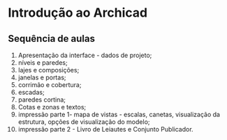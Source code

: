 # Introdução ao Archicad

## Sequência de aulas

1. Apresentação da interface - dados de projeto;
2. níveis e paredes;
3. lajes e composições;
4. janelas e portas;
5. corrimão e cobertura;
6. escadas;
7. paredes cortina;
8. Cotas e zonas e textos;
9. impressão parte 1- mapa de vistas - escalas, canetas, visualização da estrutura, opções de visualização do modelo;
10. impressão parte 2 - Livro de Leiautes e Conjunto Publicador.
